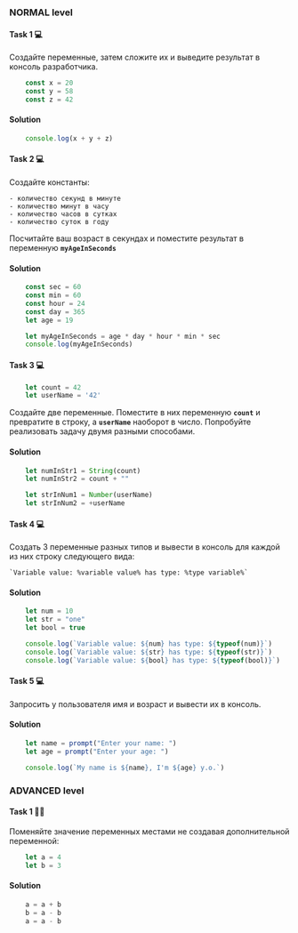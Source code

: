 ### NORMAL level

#### Task 1 💻

Создайте переменные, затем сложите их и выведите результат в консоль разработчика.

```javascript
    const x = 20
    const y = 58
    const z = 42
```

#### Solution

```javascript
    console.log(x + y + z)
```



#### Task 2 💻

Создайте константы:

    - количество секунд в минуте
    - количество минут в часу
    - количество часов в сутках
    - количество суток в году
    
Посчитайте ваш возраст в секундах и поместите результат в переменную **`myAgeInSeconds`**

#### Solution

```javascript
    const sec = 60
    const min = 60
    const hour = 24
    const day = 365
    let age = 19

    let myAgeInSeconds = age * day * hour * min * sec
    console.log(myAgeInSeconds)
```



#### Task 3 💻

```javascript
    let count = 42
    let userName = '42'
```

Создайте две переменные. Поместите в них переменную **`count`** и превратите в строку, а **`userName`** наоборот в число. Попробуйте реализовать задачу двумя разными способами.

#### Solution

```javascript
    let numInStr1 = String(count)
    let numInStr2 = count + ""

    let strInNum1 = Number(userName)
    let strInNum2 = +userName
```



#### Task 4 💻
    
Создать 3 переменные разных типов и вывести в консоль для каждой из них строку следующего вида:    

    `Variable value: %variable value% has type: %type variable%`

#### Solution

```javascript
    let num = 10
    let str = "one"
    let bool = true

    console.log(`Variable value: ${num} has type: ${typeof(num)}`)
    console.log(`Variable value: ${str} has type: ${typeof(str)}`)
    console.log(`Variable value: ${bool} has type: ${typeof(bool)}`)
```



#### Task 5 💻

Запросить у пользователя имя и возраст и вывести их в консоль.

#### Solution

```javascript
    let name = prompt("Enter your name: ")
    let age = prompt("Enter your age: ")

    console.log(`My name is ${name}, I'm ${age} y.o.`)
```



### ADVANCED level

#### Task 1 👨‍🏫 

Поменяйте значение переменных местами не создавая дополнительной переменной:

```javascript
    let a = 4
    let b = 3
```

#### Solution

```javascript
    a = a + b
    b = a - b
    a = a - b
```